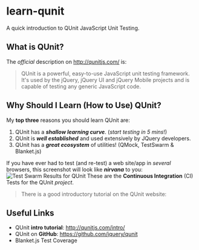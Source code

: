 learn-qunit
===========

A quick introduction to QUnit JavaScript Unit Testing.

## What is QUnit?

The *official* description on http://qunitjs.com/ is:

> QUnit is a powerful, easy-to-use JavaScript unit testing framework. <br />
> It's used by the jQuery, jQuery UI and jQuery Mobile projects and 
> is capable of testing any generic JavaScript code.

## Why Should I Learn (How to Use) QUnit?

My **top three** reasons you should learn QUnit are:

1. QUnit has a ***shallow learning curve***. (*start testing in 5 mins*!)
2. QUnit is ***well established*** and used extensively by JQuery developers.
3. QUnit has a ***great ecosystem*** of utilities! (QMock, TestSwarm & Blanket.js)

If you have ever had to test (and re-test) a web site/app 
in *several* browsers, this screenshot will look like ***nirvana*** to you:
![Test Swarm Results for QUnit](http://i.imgur.com/A63wZaA.png "Test Swarm Results")
These are the **Continuous Integration** (CI) Tests for the QUnit *project*.


> There is a good introductory tutorial on the QUnit website:
> 


## Useful Links


- QUnit **intro tutorial**: http://qunitjs.com/intro/
- QUnit on **GitHub**: https://github.com/jquery/qunit
- Blanket.js Test Coverage